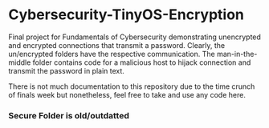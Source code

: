 # Cybersecurity-TinyOS-Encryption
Final project for Fundamentals of Cybersecurity demonstrating unencrypted and encrypted connections that transmit a password. Clearly, the un/encrypted folders have the respective communication. The man-in-the-middle folder contains code for a malicious host to hijack connection and transmit the password in plain text.

There is not much documentation to this repository due to the time crunch of finals week but nonetheless, feel free to take and use any code here.

### Secure Folder is old/outdatted
